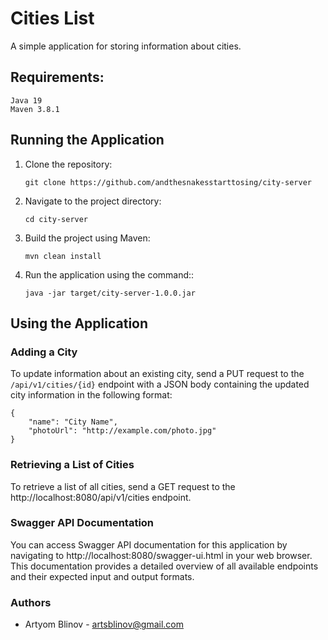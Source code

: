 # **Cities List**

A simple application for storing information about cities.

## Requirements:

    Java 19
    Maven 3.8.1

## Running the Application

1. Clone the repository:

    `git clone https://github.com/andthesnakesstarttosing/city-server`
2. Navigate to the project directory:

   `cd city-server`
3. Build the project using Maven:

   `mvn clean install`
4. Run the application using the command::

   `java -jar target/city-server-1.0.0.jar`

## Using the Application

### Adding a City

To update information about an existing city, send a PUT request to the `/api/v1/cities/{id}` endpoint with a JSON body 
containing the updated city information in the following format:

    {
        "name": "City Name",
        "photoUrl": "http://example.com/photo.jpg"
    }

### Retrieving a List of Cities

To retrieve a list of all cities, send a GET request to the http://localhost:8080/api/v1/cities endpoint.

### Swagger API Documentation

You can access Swagger API documentation for this application by navigating to http://localhost:8080/swagger-ui.html in 
your web browser. This documentation provides a detailed overview of all available endpoints and their expected input and output formats.

### Authors

* Artyom Blinov - artsblinov@gmail.com